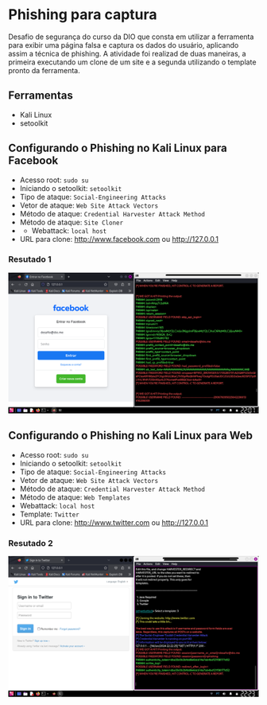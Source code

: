 # Phishing para captura 

Desafio de segurança do curso da DIO que consta em utilizar a ferramenta para exibir uma página falsa e captura os dados do usuário, aplicando assim a técnica de phishing.
A atividade foi realizad de duas maneiras, a primeira executando um clone de um site e a segunda utilizando o template pronto da ferramenta.

## Ferramentas

- Kali Linux
- setoolkit

## Configurando o Phishing no Kali Linux para Facebook

- Acesso root: ``` sudo su ```
- Iniciando o setoolkit: ``` setoolkit ```
- Tipo de ataque: ``` Social-Engineering Attacks ```
- Vetor de ataque: ``` Web Site Attack Vectors ```
- Método de ataque: ```Credential Harvester Attack Method ```
- Método de ataque: ``` Site Cloner ```
- - Webattack: ``` local host ```
- URL para clone: http://www.facebook.com ou http://127.0.0.1

### Resutado 1

![Alt text](./face_setoolkit.png "Optional title")


## Configurando o Phishing no Kali Linux para Web

- Acesso root: ``` sudo su ```
- Iniciando o setoolkit: ``` setoolkit ```
- Tipo de ataque: ``` Social-Engineering Attacks ```
- Vetor de ataque: ``` Web Site Attack Vectors ```
- Método de ataque: ```Credential Harvester Attack Method ```
- Método de ataque: ``` Web Templates ```
- Webattack: ``` local host ```
- Template: ``` Twitter ```
- URL para clone: http://www.twitter.com ou http://127.0.0.1

### Resutado 2

![Alt text](./twitter_setoolkit.png "Optional title")
